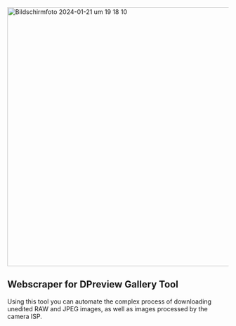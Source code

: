 <img width="591" alt="Bildschirmfoto 2024-01-21 um 19 18 10" src="https://github.com/rflepp/webscraping_publ/assets/48092685/d844da87-f56b-4fee-b520-152ef201d34e">

## Webscraper for DPreview Gallery Tool
Using this tool you can automate the complex process of downloading unedited RAW and JPEG images, as well as images processed by the camera ISP.
